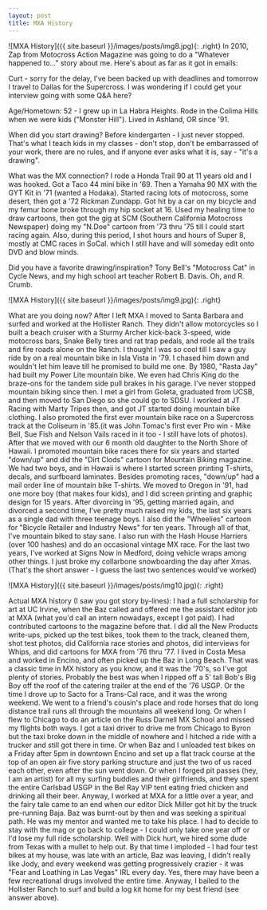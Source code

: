 ```yaml
---
layout: post
title: MXA History
---
```


![MXA History]({{ site.baseurl }}/images/posts/img8.jpg){: .right}
In 2010, Zap from Motocross Action Magazine was going to do a "Whatever happened to..." story about me. Here's about as far as it got in emails:

Curt - sorry for the delay, I've been backed up with deadlines and tomorrow I travel to Dallas for the Supercross. I was wondering if I could get your interview going with some Q&A here?

Age/Hometown:  52 - I grew up in La Habra Heights. Rode in the Colima Hills when we were kids ("Monster Hill"). Lived in Ashland, OR since '91.

When did you start drawing? Before kindergarten - I just never stopped. That's what I teach kids in my classes - don't stop, don't be embarrassed of your work, there are no rules, and if anyone ever asks what it is, say - "it's a drawing".

What was the MX connection? I rode a Honda Trail 90 at 11 years old and I was hooked. Got a Taco 44 mini bike in '69. Then a Yamaha 90 MX with the GYT Kit in '71 (wanted a Hodaka). Started racing lots of motocross, some desert, then got a '72 Rickman Zundapp. Got hit by a car on my bicycle and my femur bone broke through my hip socket at 16. Used my healing time to draw cartoons, then got the gig at SCM (Southern California Motocross Newspaper) doing my "N.Doe" cartoon from '73 thru '75 till I could start racing again. Also, during this period, I shot hours and hours of Super 8, mostly at CMC races in SoCal. which I still have and will someday edit onto DVD and blow minds.

Did you have a favorite drawing/inspiration? Tony Bell's "Motocross Cat" in Cycle News, and my high school art teacher Robert B. Davis. Oh, and R. Crumb.

![MXA History]({{ site.baseurl }}/images/posts/img9.jpg){: .right}

What are you doing now? After I left MXA I moved to Santa Barbara and surfed and worked at the Hollister Ranch. They didn't allow motorcycles so I built a beach cruiser with a Sturmy Archer kick-back 3-speed, wide motocross bars, Snake Belly tires and rat trap pedals, and rode all the trails and fire roads alone on the Ranch. I thought I was so cool till I saw a guy ride by on a real mountain bike in Isla Vista in '79. I chased him down and wouldn't let him leave till he promised to build me one. By 1980, "Rasta Jay" had built my Power Lite mountain bike. We even had Chris King do the braze-ons for the tandem side pull brakes in his garage. I've never stopped mountain biking since then. I met a girl from Goleta, graduated from UCSB, and then moved to San Diego so she could go to SDSU. I worked at JT Racing with Marty Tripes then, and got JT started doing mountain bike clothing. I also promoted the first ever mountain bike race on a Supercross track at the Coliseum in '85.(it was John Tomac's first ever Pro win - Mike Bell, Sue Fish and Nelson Vails raced in it too - I still have lots of photos). After that we moved with our 6 month old daughter to the North Shore of Hawaii. I promoted mountain bike races there for six years and started "down/up" and did the "Dirt Clods" cartoon for Mountain Biking magazine. We had two boys, and in Hawaii is where I started screen printing T-shirts, decals, and surfboard laminates. Besides promoting races, "down/up" had a mail order line of mountain bike T-shirts. We moved to Oregon in '91, had one more boy (that makes four kids), and I did screen printing and graphic design for 15 years. After divorcing in '95, getting married again, and divorced a second time, I've pretty much raised my kids, the last six years as a single dad with three teenage boys. I also did the "Wheelies" cartoon for "Bicycle Retailer and Industry News" for ten years. Through all of that, I've mountain biked to stay sane. I also run with the Hash House Harriers (over 100 hashes) and do an occasional vintage MX race. For the last two years, I've worked at Signs Now in Medford, doing vehicle wraps among other things. I just broke my collarbone snowboarding the day after Xmas. (That's the short answer - I guess the last two sentences would've worked)

![MXA History]({{ site.baseurl }}/images/posts/img10.jpg){: .right}

Actual MXA history (I saw you got story by-lines): I had a full scholarship for art at UC Irvine, when the Baz called and offered me the assistant editor job at MXA (what you'd call an intern nowadays, except I got paid). I had contributed cartoons to the magazine before that. I did all the New Products write-ups, picked up the test bikes, took them to the track, cleaned them, shot test photos, did California race stories and photos, did interviews for Whips, and did cartoons for MXA from '76 thru '77. I lived in Costa Mesa and worked in Encino, and often picked up the Baz in Long Beach. That was a classic time in MX history as you know, and it was the '70's, so I've got plenty of stories. Probably the best was when I ripped off a 5' tall Bob's Big Boy off the roof of the catering trailer at the end of the '76 USGP. Or the time I drove up to Sacto for a Trans-Cal race, and it was the wrong weekend. We went to a friend's cousin's place and rode horses that do long distance trail runs all through the mountains all weekend long. Or when I flew to Chicago to do an article on the Russ Darnell MX School and missed my flights both ways. I got a taxi driver to drive me from Chicago to Byron but the taxi broke down in the middle of nowhere and I hitched a ride with a trucker and still got there in time. Or when Baz and I unloaded test bikes on a Friday after 5pm in downtown Encino and set up a flat track course at the top of an open air five story parking structure and just the two of us raced each other, even after the sun went down. Or when I forged pit passes (hey, I am an artist) for all my surfing buddies and their girlfriends, and they spent the entire Carlsbad USGP in the Bel Ray VIP tent eating fried chicken and drinking all their beer. Anyway, I worked at MXA for a little over a year, and the fairy tale came to an end when our editor Dick Miller got hit by the truck pre-running Baja. Baz was burnt-out by then and was seeking a spiritual path. He was my mentor and wanted me to take his place. I had to decide to stay with the mag or go back to college - I could only take one year off or I'd lose my full ride scholarship. Well with Dick hurt, we hired some dude from Texas with a mullet to help out. By that time I imploded - I had four test bikes at my house, was late with an article, Baz was leaving, I didn't really like Jody, and every weekend was getting progressively crazier - it was "Fear and Loathing in Las Vegas" IRL every day. Yes, there may have been a few recreational drugs involved the entire time. Anyway, I bailed to the Hollister Ranch to surf and build a log kit home for my best friend (see answer above). 